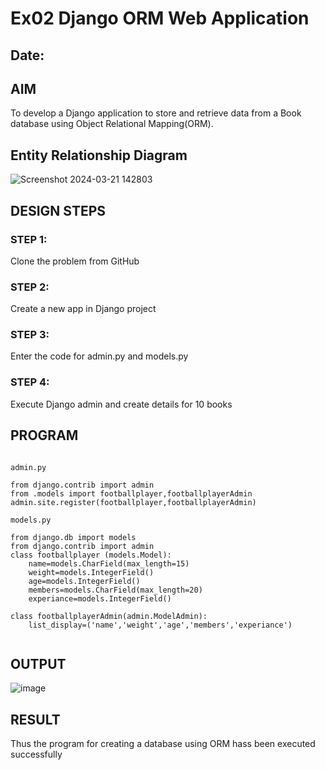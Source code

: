 # Ex02 Django ORM Web Application
## Date: 

## AIM
To develop a Django application to store and retrieve data from a Book database using Object Relational Mapping(ORM).

## Entity Relationship Diagram


![Screenshot 2024-03-21 142803](https://github.com/R01ty/ORM/assets/142526219/95969447-81f2-430b-a6f0-9a38dfff078a)

## DESIGN STEPS

### STEP 1:
Clone the problem from GitHub

### STEP 2:
Create a new app in Django project

### STEP 3:
Enter the code for admin.py and models.py

### STEP 4:
Execute Django admin and create details for 10 books

## PROGRAM 

```

admin.py

from django.contrib import admin
from .models import footballplayer,footballplayerAdmin
admin.site.register(footballplayer,footballplayerAdmin)

models.py

from django.db import models
from django.contrib import admin
class footballplayer (models.Model):
    name=models.CharField(max_length=15)
    weight=models.IntegerField()
    age=models.IntegerField()
    members=models.CharField(max_length=20)
    experiance=models.IntegerField()

class footballplayerAdmin(admin.ModelAdmin):
    list_display=('name','weight','age','members','experiance')


```

## OUTPUT

![image](https://github.com/Thajesh2/ORM/assets/139841959/6baf85fe-8fb3-48b9-9101-028e887c62e3)


## RESULT
Thus the program for creating a database using ORM hass been executed successfully

